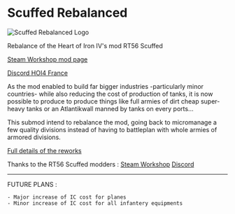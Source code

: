 # Scuffed Rebalanced
![Scuffed Rebalanced Logo](https://github.com/BFourquin/Scuffed-Rebalanced/assets/16139933/da069916-08f5-4097-b80b-ebd200146cd5)



Rebalance of the Heart of Iron IV's mod RT56 Scuffed

[Steam Workshop mod page](https://steamcommunity.com/sharedfiles/filedetails/?id=3129657849)

[Discord HOI4 France](https://discord.gg/a6W2Uedc8R)



As the mod enabled to build far bigger industries -particularly minor countries- while also reducing the cost of production of tanks, it is now possible to produce to produce things like full armies of dirt cheap super-heavy tanks or an Atlantikwall manned by tanks on every ports...

This submod intend to rebalance the mod, going back to micromanage a few quality divisions instead of having to battleplan with whole armies of armored divisions.

[Full details of the reworks](https://docs.google.com/spreadsheets/d/130QgY6n4A_j0FoNEM0m5RXxWgb-O5okCGZvxQSzfZRM/)


Thanks to the RT56 Scuffed modders : [Steam Workshop](https://steamcommunity.com/sharedfiles/filedetails/?id=2791104354) [Discord](https://discord.gg/TCQ82vtsfW)

__________________________________________________________________

FUTURE PLANS :

    - Major increase of IC cost for planes
    - Minor increase of IC cost for all infantery equipments
